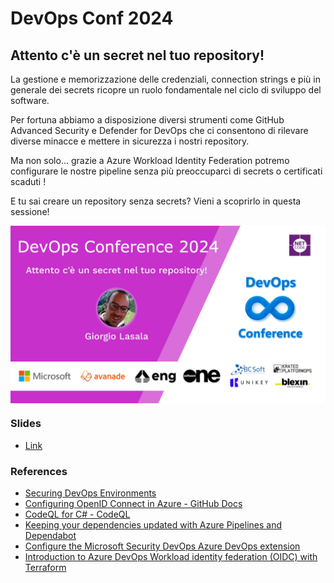 # DevOps Conf 2024

## Attento c'è un secret nel tuo repository!

La gestione e memorizzazione delle credenziali, connection strings e più in generale dei secrets ricopre un ruolo fondamentale nel ciclo di sviluppo del software.

Per fortuna abbiamo a disposizione diversi strumenti come GitHub Advanced Security e Defender for DevOps che ci consentono di rilevare diverse minacce e mettere in sicurezza i nostri repository.

Ma non solo… grazie a Azure Workload Identity Federation potremo configurare le nostre pipeline senza più preoccuparci di secrets o certificati scaduti !

E tu sai creare un repository senza secrets? Vieni a scoprirlo in questa sessione!

<a href="https://devopsconf.dotnetdev.it/" target="_blank">
  <img align="center" src="https://raw.githubusercontent.com/DevOpsConf2024/.github/main/profile/room1_14_00.jpeg" />
</a>

### Slides
- [Link](https://github.com/DevOpsConf2024/.github/blob/main/profile/DevOpsConf2024.pdf)

### References

- [Securing DevOps Environments](https://www.linkedin.com/pulse/securing-enterprise-devops-environments-new-ebook-sogeti-reijnen)
- [Configuring OpenID Connect in Azure - GitHub Docs](https://docs.github.com/en/actions/deployment/security-hardening-your-deployments/configuring-openid-connect-in-azure)
- [CodeQL for C# - CodeQL](https://codeql.github.com/docs/codeql-language-guides/codeql-for-csharp/)
- [Keeping your dependencies updated with Azure Pipelines and Dependabot](https://techcommunity.microsoft.com/t5/azure-devops-blog/keeping-your-dependencies-updated-with-azure-pipelines-and/ba-p/3590020)
- [Configure the Microsoft Security DevOps Azure DevOps extension](https://learn.microsoft.com/en-us/azure/defender-for-cloud/azure-devops-extension)
- [Introduction to Azure DevOps Workload identity federation (OIDC) with Terraform](https://devblogs.microsoft.com/devops/introduction-to-azure-devops-workload-identity-federation-oidc-with-terraform/)
